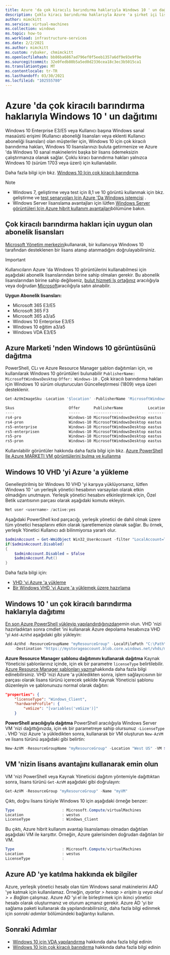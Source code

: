 ```yaml
---
title: Azure 'da çok kiracılı barındırma haklarıyla Windows 10 ' un dağıtımı
description: Çoklu kiracı barındırma haklarıyla Azure 'a şirket içi lisanslar getirmek için Windows yazılım güvencesi avantajlarınızı nasıl en üst düzeye çıkaracağınızı öğrenin.
author: mimckitt
ms.service: virtual-machines
ms.collection: windows
ms.topic: how-to
ms.workload: infrastructure-services
ms.date: 2/2/2021
ms.author: mimckitt
ms.custom: rybaker, chmimckitt
ms.openlocfilehash: bb86ba6867ad796ef0f5eeb1357a6df9e93e9f9e
ms.sourcegitcommit: 32e0fedb80b5a5ed0d2336cea18c3ec3b5015ca1
ms.translationtype: MT
ms.contentlocale: tr-TR
ms.lasthandoff: 03/30/2021
ms.locfileid: "102555780"
---
```

# <a name="how-to-deploy-windows-10-on-azure-with-multitenant-hosting-rights"></a>Azure 'da çok kiracılı barındırma haklarıyla Windows 10 ' un dağıtımı 
Windows 10 Enterprise E3/E5 veya Kullanıcı başına Windows sanal masaüstü erişimi (Kullanıcı aboneliği lisansları veya eklenti Kullanıcı aboneliği lisansları) olan müşteriler için, Windows 10 için çok kiracılı barındırma hakları, Windows 10 lisanslarınızı buluta getirmenize ve Azure 'da Windows 10 sanal makinelerini başka bir lisans ödemeksizin çalıştırmanıza olanak sağlar. Çoklu kiracı barındırma hakları yalnızca Windows 10 (sürüm 1703 veya üzeri) için kullanılabilir.

Daha fazla bilgi için bkz. [Windows 10 Için çok kiracılı barındırma](https://www.microsoft.com/en-us/CloudandHosting/licensing_sca.aspx).

> [!NOTE]
> - Windows 7, geliştirme veya test için 8,1 ve 10 görüntü kullanmak için bkz. geliştirme ve [test senaryoları Için Azure 'Da Windows istemcisi](client-images.md) .
> - Windows Server lisanslama avantajları için lütfen [Windows Server görüntüleri Için Azure hibrit kullanım avantajları](hybrid-use-benefit-licensing.md)bölümüne bakın.

## <a name="subscription-licenses-that-qualify-for-multitenant-hosting-rights"></a>Çok kiracılı barındırma hakları için uygun olan abonelik lisansları

[Microsoft Yönetim merkezini](/microsoft-365/admin/admin-overview/about-the-admin-center)kullanarak, bir kullanıcıya Windows 10 tarafından desteklenen bir lisans atanıp atanmadığını doğrulayabilirsiniz.

> [!IMPORTANT]
> Kullanıcıların Azure 'da Windows 10 görüntülerini kullanabilmesi için aşağıdaki abonelik lisanslarından birine sahip olmaları gerekir. Bu abonelik lisanslarından birine sahip değilseniz, [bulut hizmeti Iş ortağınız](https://azure.microsoft.com/overview/choosing-a-cloud-service-provider/) aracılığıyla veya doğrudan [Microsoft](https://www.microsoft.com/microsoft-365?rtc=1)aracılığıyla satın alınabilir.

**Uygun Abonelik lisansları:**

-   Microsoft 365 E3/E5 
-   Microsoft 365 F3 
-   Microsoft 365 a3/a5 
-   Windows 10 Enterprise E3/E5
-   Windows 10 eğitim a3/a5 
-   Windows VDA E3/E5


## <a name="deploying-windows-10-image-from-azure-marketplace"></a>Azure Marketi 'nden Windows 10 görüntüsünü dağıtma 
PowerShell, CLı ve Azure Resource Manager şablon dağıtımları için, ve kullanılarak Windows 10 görüntüleri bulunabilir `PublisherName: MicrosoftWindowsDesktop` `Offer: Windows-10` . Çok kiracılı barındırma hakları için Windows 10 sürüm oluşturucuları Güncelleştirmesi (1809) veya üzeri desteklenir. 

```powershell
Get-AzVmImageSku -Location '$location' -PublisherName 'MicrosoftWindowsDesktop' -Offer 'Windows-10'

Skus                        Offer      PublisherName           Location 
----                        -----      -------------           -------- 
rs4-pro                     Windows-10 MicrosoftWindowsDesktop eastus   
rs4-pron                    Windows-10 MicrosoftWindowsDesktop eastus   
rs5-enterprise              Windows-10 MicrosoftWindowsDesktop eastus   
rs5-enterprisen             Windows-10 MicrosoftWindowsDesktop eastus   
rs5-pro                     Windows-10 MicrosoftWindowsDesktop eastus   
rs5-pron                    Windows-10 MicrosoftWindowsDesktop eastus  
```

Kullanılabilir görüntüler hakkında daha fazla bilgi için bkz. [Azure PowerShell Ile Azure MARKETI VM görüntülerini bulma ve kullanma](./cli-ps-findimage.md)

## <a name="uploading-windows-10-vhd-to-azure"></a>Windows 10 VHD 'yi Azure 'a yükleme
Genelleştirilmiş bir Windows 10 VHD 'yi karşıya yüklüyorsanız, lütfen Windows 10 ' un yerleşik yönetici hesabının varsayılan olarak etkin olmadığını unutmayın. Yerleşik yönetici hesabını etkinleştirmek için, Özel Betik uzantısının parçası olarak aşağıdaki komutu ekleyin.

```powershell
Net user <username> /active:yes
```

Aşağıdaki PowerShell kod parçacığı, yerleşik yönetici de dahil olmak üzere tüm yönetici hesaplarını etkin olarak işaretlemenize olanak sağlar. Bu örnek, yerleşik Yönetici Kullanıcı adı bilinmiyorsa yararlı olur.
```powershell
$adminAccount = Get-WmiObject Win32_UserAccount -filter "LocalAccount=True" | ? {$_.SID -Like "S-1-5-21-*-500"}
if($adminAccount.Disabled)
{
    $adminAccount.Disabled = $false
    $adminAccount.Put()
}
```
Daha fazla bilgi için: 
* [VHD 'yi Azure 'a yükleme](upload-generalized-managed.md)
* [Bir Windows VHD 'yi Azure 'a yüklemek üzere hazırlama](prepare-for-upload-vhd-image.md)


## <a name="deploying-windows-10-with-multitenant-hosting-rights"></a>Windows 10 ' un çok kiracılı barındırma haklarıyla dağıtımı
[En son Azure PowerShell yükleyip yapılandırdığınızdan](/powershell/azure/)emin olun. VHD 'nizi hazırladıktan sonra cmdlet 'ini kullanarak Azure depolama hesabınıza VHD 'yi `Add-AzVhd` aşağıdaki gibi yükleyin:

```powershell
Add-AzVhd -ResourceGroupName "myResourceGroup" -LocalFilePath "C:\Path\To\myvhd.vhd" `
    -Destination "https://mystorageaccount.blob.core.windows.net/vhds/myvhd.vhd"
```


**Azure Resource Manager şablonu dağıtımını kullanarak dağıtma** Kaynak Yöneticisi şablonlarınız içinde, için ek bir parametre `licenseType` belirtilebilir. [Azure Resource Manager şablonları yazma](../../azure-resource-manager/templates/template-syntax.md)hakkında daha fazla bilgi edinebilirsiniz. VHD 'nizi Azure 'a yükledikten sonra, işlem sağlayıcısının bir parçası olarak lisans türünü içerecek şekilde Kaynak Yöneticisi şablonu düzenleyin ve şablonunuzu normal olarak dağıtın:
```json
"properties": {
    "licenseType": "Windows_Client",
    "hardwareProfile": {
        "vmSize": "[variables('vmSize')]"
    }
```

**PowerShell aracılığıyla dağıtma** PowerShell aracılığıyla Windows Server VM 'nizi dağıttığınızda, için ek bir parametreye sahip olursunuz `-LicenseType` . VHD 'nizi Azure 'a yükledikten sonra, kullanarak bir VM oluşturun `New-AzVM` ve lisans türünü aşağıdaki gibi belirtin:
```powershell
New-AzVM -ResourceGroupName "myResourceGroup" -Location "West US" -VM $vm -LicenseType "Windows_Client"
```

## <a name="verify-your-vm-is-utilizing-the-licensing-benefit"></a>VM 'nizin lisans avantajını kullanarak emin olun
VM 'nizi PowerShell veya Kaynak Yöneticisi dağıtım yöntemiyle dağıttıktan sonra, lisans türünü `Get-AzVM` aşağıdaki gibi doğrulayın:
```powershell
Get-AzVM -ResourceGroup "myResourceGroup" -Name "myVM"
```

Çıktı, doğru lisans türüyle Windows 10 için aşağıdaki örneğe benzer:

```powershell
Type                     : Microsoft.Compute/virtualMachines
Location                 : westus
LicenseType              : Windows_Client
```

Bu çıktı, Azure hibrit kullanım avantajı lisanslaması olmadan dağıtılan aşağıdaki VM ile karşıttır. Örneğin, Azure galerisinden doğrudan dağıtılan bir VM.

```powershell
Type                     : Microsoft.Compute/virtualMachines
Location                 : westus
LicenseType              :
```

## <a name="additional-information-about-joining-azure-ad"></a>Azure AD 'ye katılma hakkında ek bilgiler
Azure, yerleşik yönetici hesabı olan tüm Windows sanal makinelerini AAD 'ye katmak için kullanılamaz. Örneğin, *ayarlar > hesap > erişim iş veya okul > + Bağlan* çalışmaz. Azure AD 'yi el ile birleştirmek için ikinci yönetici hesabı olarak oluşturmanız ve oturum açmanız gerekir. Azure AD 'yi bir sağlama paketi kullanarak da yapılandırabilirsiniz, daha fazla bilgi edinmek için *sonraki adımlar* bölümündeki bağlantıyı kullanın.

## <a name="next-steps"></a>Sonraki Adımlar
- [Windows 10 için VDA yapılandırma](/windows/deployment/vda-subscription-activation) hakkında daha fazla bilgi edinin
- [Windows 10 Için çok kiracılı barındırma](https://www.microsoft.com/en-us/CloudandHosting/licensing_sca.aspx) hakkında daha fazla bilgi edinin